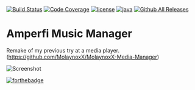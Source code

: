 [![Build Status](https://travis-ci.org/MolaynoxX/amperfi.svg?branch=master)](https://travis-ci.org/MolaynoxX/amperfi)
[![Code Coverage](https://img.shields.io/codecov/c/github/MolaynoxX/amperfi/master.svg?maxAge=3600)](https://codecov.io/github/molaynoxx/amperfi?branch=master)
[![license](https://img.shields.io/github/license/molaynoxx/amperfi.svg?maxAge=2592000)](https://github.com/MolaynoxX/amperfi/blob/master/LICENSE.md)
[![java](https://img.shields.io/badge/Java-8-blue.svg)]()
[![Github All Releases](https://img.shields.io/github/downloads/molaynoxx/amperfi/total.svg?maxAge=3600)](https://github.com/MolaynoxX/amperfi/releases)

# Amperfi Music Manager
Remake of my previous try at a media player. (https://github.com/MolaynoxX/MolaynoxX-Media-Manager)

![Screenshot](https://raw.githubusercontent.com/Toqaro/amperfi/master/screenshot.png)

[![forthebadge](http://forthebadge.com/images/badges/built-with-love.svg)](http://forthebadge.com)